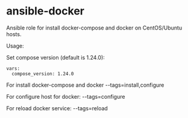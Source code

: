 # ansible-docker

Ansible role for install docker-compose and docker on CentOS/Ubuntu hosts.

Usage:

Set compose version (default is 1.24.0):
```
vars:
  compose_version: 1.24.0
```

For install docker-compose and docker
--tags=install,configure

For configure host for docker:
--tags=configure

For reload docker service:
--tags=reload
